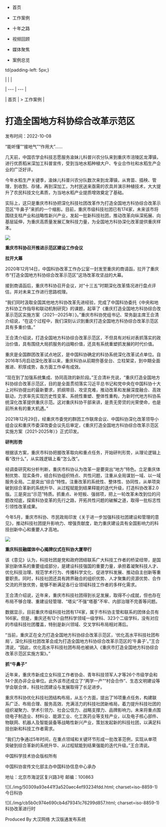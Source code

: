 - 首页

- 工作案例

- 十年之路

- 视频回顾

- 媒体聚焦

- 案例总览



 td{padding-left: 5px;}

|  |  |

| --- | --- |

| 首页 |  > 工作案例 |

# 打造全国地方科协综合改革示范区

发布时间：2022-10-08    

“能听懂”“接地气”“作用大”……

几天前，中国农学会科技志愿服务渝妹儿科普兴农分队来到重庆市涪陵区龙潭镇，进行优质稻米深加工科普宣传，受到当地水稻种植大户、专业合作社和水稻生产企业的广泛好评。

今年水稻生产关键季，渝妹儿科普兴农分队数次来到龙潭镇，从育苗、插秧、管理，到收割、存储，再到深加工，为村民送来亟需的农具并演示种植技术，大大提升了农民科技文化素质，为当地水稻产业提质增效奠定了基础。

实际上，这只是重庆市科协把深化科技社团改革作为打造全国地方科协综合改革示范区“牛鼻子”来抓的一个缩影。目前，重庆市级科技社团已有174家，未来该市将围绕支柱产业和战略性新兴产业，发起一批新科技社团，推动改革向纵深拓展、向基层延伸，为重庆高质量发展汇聚科技力量，为全国地方科协深化改革提供重庆样本。

**![](./img/fdf4b850d8ecd4b4a5b0a8c477b287d5.jpeg)**

**重庆市科协召开推进示范区建设工作会议**

**拉开大幕**

2020年12月14日，中国科协改革工作办公室一封发至重庆的商请函，拉开了重庆市“打造全国地方科协综合改革示范区”这场改革攻坚战的大幕。

接到商请函后，重庆市科协召开会议，对“十三五”时期深化改革情况进行盘点评估，并对未来工作进行思路梳理。

“我们同时汲取全国其他地方科协改革先进经验，完成了中国科协委托《中央和地方科协工作指导和联动机制研究》的课题，起草了《重庆打造全国地方科协综合改革示范区实施方案（2021--2025年）》。”重庆市科协党组书记、常务副主席王合清介绍说，“在这个过程中，我们深刻认识到重庆打造全国地方科协综合改革示范区具有多重价值。”

王合清介绍说，打造全国地方科协综合改革示范区，不但具有对标对表抓落实的政治价值，具有围绕大局抓服务的战略价值，还具有系统重塑抓发展的时代价值。

重庆是全国群团改革试点地区，是中国科协确定的科协系统深化改革试点单位。自2016年5月启动深化改革以来，重庆科协从前期夯基垒台、立柱架梁，到中期全面推进、积厚成势，各方面工作卓有成效。

“现在到了加强系统集成、协同高效的新阶段。”王合清补充说，“重庆打造全国地方科协综合改革示范区，目的是全面贯彻落实习近平总书记和党中央在中国科协十大上对科协提出的最新要求，抓纲带目、攻坚克难，推动改革和发展深度融合、高效联动，力求率先实现历史性变革、系统性重塑、整体性重构，为新时代地方科协系统深化改革提供重庆示范。这对重庆科协干部来讲，是责无旁贷的光荣使命，也是前所未有的重大机遇。”

2021年12月29日，经重庆市委党的群团工作联席会议、中国科协深化改革领导小组会议和重庆市委深改委会议先后审定，《重庆打造全国地方科协综合改革示范区实施方案（2021-2025年）》正式印发。

**研判形势** 

根据该方案，重庆市科协把握改革取向和重点任务，开始研判形势，从理论逻辑上看“改什么”，从实践逻辑上看“怎么改”。

经调查研究和分析判断，重庆市科协认为改革一是要突出“地方”特色。立足重庆体制优势、现实条件，结合科协组织特点、共性问题，注重从全局谋划一域、以一域服务全局。二是突出“综合”特性。注重改革的系统性、整体性、协同性，从单项突破到综合革新的系统升华、从过程赋能到结果释能的迭代升级，打造科协改革2.0版。三是突出“示范”特质。抓重点、补短板、强弱项，把上一轮改革未改到位的问题改彻底，探索科协变革的先行之路，开拓共性问题的破解之道，取得一批标志性引领性改革成果。

今年5月，重庆市科协、市民政局印发《关于进一步加强科技社团建设和管理的意见》，推动科技社团提升影响力、增强贡献度，助力重庆建设具有全国影响力的科技创新中心和重要人才高地。

**![](./img/1a31086f90d34fd5597522a22233485c.jpeg)**

**重庆科技融媒体中心揭牌仪式在科协大厦举行**

该《意见》认为，科技社团是党和政府团结联系广大科技工作者的桥梁纽带，是国家创新体系的重要组成部分，是建设科技强国的重要力量，承担着凝聚科技人才、优化科技治理、规范学术行为、传播科学文化、促进学科发展、推动自主创新等重要职责。同时，科技社团还具有跨界融合的组织优势、人才聚集的资源优势、合作交流的开放优势，能够不断满足各行业领域科技工作者的多样化需求。

王合清介绍说，近年来，重庆市科技社团得到长足发展，取得不小成就，但也存在布局不够合理、重建设轻管理、“塔尖”不强“塔基”不牢、内部治理不完善等问题。

数据显示，目前重庆市级科技社团有174家，属于市科协主管和联系的团体会员有166家。但是，重庆还有12个自然科学领域一级学科、323个二级学科，没有对应的市级科技社团覆盖，特别是新兴领域、交叉学科布局相对滞后。

“当前，重庆正在全力打造全国地方科协综合改革示范区，‘优化高水平科技社团布局’，深化科技社团改革会成为打造全国地方科协综合改革示范区的‘牛鼻子’。”王合清说，“因此，优化高水平科技社团布局也被纳入《重庆市打造全国地方科协综合改革示范区实施方案》。”

**抓“牛鼻子”**

近年来，重庆市新成立女科技工作者协会、青年科技领军人才等26个市级学会和14个民办非企业单位。此外该市还成立了“两学一产”“村会合作”、生态文明建设等学会联合体，科技社团建设与发展取得了长足进步。

重庆市科协优化科技社团结构布局，从五个方面，提出了16项重点任务，构建联系广泛、布局合理、服务高效、充满活力的科技社团新格局，着力提升科技社团的组织凝聚力、学术引领力、社会公信力、战略支撑力、品牌影响力。未来将重点围绕电子制造业、材料业、能源工业、化工医药业等支柱产业，以及电子核心部件、物联网、机器人及智能装备等战略性新兴产业，策划发起新的科技社团，以满足科技创新和科技工作者需求。

“我们力争通过5年时间，在重点领域和关键环节形成一批改革范例，实现从单项突破到综合革新的系统升华、从过程赋能到结果强能的迭代升级。”王合清说。

中国科学技术协会版权所有

中国科协宣传文化部主办中国科协信息中心承办

地址：北京市海淀区复兴路3号 邮编：100863

![](./img/50309a93e441f3a520aec4ef93234fdd.html; charset=iso-8859-1)今日科协

![](./img/cb5b0c974e690cb4d79341c76299d857.html; charset=iso-8859-1)科协改革进行时

Produced By 大汉网络 大汉版通发布系统
